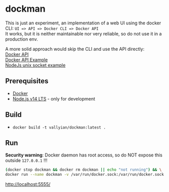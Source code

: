 # dockman

This is just an experiment, an implementation of a web UI using the docker CLI: `UI => API => Docker CLI => Docker API`  
It works, but it is neither maintainable nor very reliable, so do not use it in a production env.  

A more solid approach would skip the CLI and use the API directly:  
[Docker API](https://docs.docker.com/engine/api/v1.41/)  
[Docker API Example](https://docs.docker.com/engine/api/sdk/examples/)  
[NodeJs unix socket example](https://stackoverflow.com/questions/41177350/node-js-send-get-request-via-unix-socket)  

## Prerequisites

* [Docker](https://docs.docker.com/get-docker/)
* [Node.js v14 LTS](https://nodejs.org/en/) - only for development

## Build

* `docker build -t vallyian/dockman:latest .`

## Run

**Security warning**: Docker daemon has root access, so do NOT expose this outside `127.0.0.1` !!!

```sh
(docker stop dockman && docker rm dockman || echo "not running") && \
docker run --name dockman -v /var/run/docker.sock:/var/run/docker.sock -p 127.0.0.1:5555:80 --pull always --restart=always -d vallyian/dockman:latest
```

[http://localhost:5555/](http://localhost:5555/)
